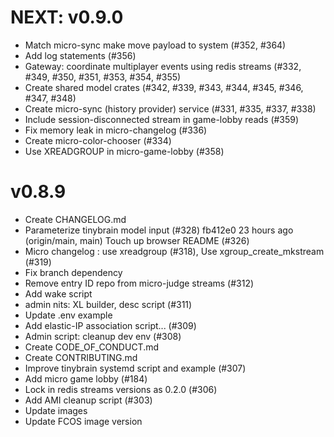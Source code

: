 # NEXT: v0.9.0

- Match micro-sync make move payload to system (#352, #364)
- Add log statements (#356)
- Gateway: coordinate multiplayer events using redis streams (#332, #349, #350, #351, #353, #354, #355)
- Create shared model crates (#342, #339, #343, #344, #345, #346, #347, #348)
- Create micro-sync (history provider) service (#331, #335, #337, #338)
- Include session-disconnected stream in game-lobby reads (#359)
- Fix memory leak in micro-changelog (#336)
- Create micro-color-chooser (#334)
- Use XREADGROUP in micro-game-lobby (#358) 

# v0.8.9

- Create CHANGELOG.md
- Parameterize tinybrain model input (#328) 
fb412e0 23 hours ago (origin/main, main) Touch up browser README (#326) 
- Micro changelog : use xreadgroup  (#318), Use xgroup_create_mkstream (#319) 
- Fix branch dependency 
- Remove entry ID repo from micro-judge streams (#312) 
- Add wake script 
- admin nits: XL builder, desc script (#311) 
- Update .env example 
- Add elastic-IP association script... (#309) 
- Admin script: cleanup dev env (#308) 
- Create CODE_OF_CONDUCT.md 
- Create CONTRIBUTING.md 
- Improve tinybrain systemd script and example (#307) 
- Add micro game lobby (#184) 
- Lock in redis streams versions as 0.2.0 (#306) 
- Add AMI cleanup script (#303) 
- Update images 
- Update FCOS image version 
